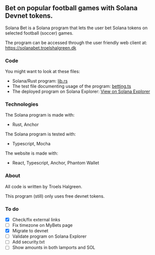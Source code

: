 <h2>Bet on popular football games with Solana Devnet tokens.</h2>

Solana Bet is a Solana program that lets the user bet Solana tokens on selected football (soccer) games.

The program can be accessed through the user friendly web client at: https://solanabet.troelshalgreen.dk

### Code

You might want to look at these files:

- Solana/Rust program: [lib.rs](backend/programs/betting/src/lib.rs)
- The test file documenting usage of the program: [betting.ts](backend/tests/betting.ts)
- The deployed program on Solana Explorer: [View on Solana Explorer](https://explorer.solana.com/address/5vSrWYFQcnQA4Lu49WjwaSb8P9AD6ZN8KiLWPEunYnrD?cluster=devnet)

### Technologies

The Solana program is made with:

- Rust, Anchor

The Solana program is tested with:

- Typescript, Mocha

The website is made with:

- React, Typescript, Anchor, Phantom Wallet

### About

All code is written by Troels Halgreen.

This program (still) only uses free devnet tokens.

### To do

- [x] Check/fix external links
- [ ] Fix timezone on MyBets page
- [x] Migrate to devnet
- [ ] Validate program on Solana Explorer
- [ ] Add security.txt
- [ ] Show amounts in both lamports and SOL
